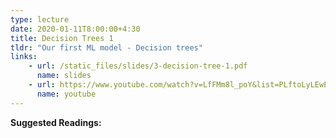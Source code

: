 ```yaml
---
type: lecture
date: 2020-01-11T8:00:00+4:30
title: Decision Trees 1
tldr: "Our first ML model - Decision trees"
links: 
    - url: /static_files/slides/3-decision-tree-1.pdf
      name: slides
    - url: https://www.youtube.com/watch?v=LfFMm8l_poY&list=PLftoLyLEwECCQjh7OTmrteMveaomqpVF0&index=3
      name: youtube
---
```

**Suggested Readings:**

